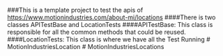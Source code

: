 ###This is a template project to test the apis of https://www.motionindustries.com/about-mi/locations
####There is two classes APITestBase and LocationTests 
####APITestBase: This class is responsible for all the common methods that could be reused.
####LocationTests: This class is where we have all the Test Running
#   M o t i o n I n d u s t r i e s L o c a t i o n  
 #   M o t i o n I n d u s t r i e s L o c a t i o n s  
 